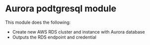# Aurora podtgresql module

This module does the following:
- Create new AWS RDS cluster and instance with Aurora database
- Outputs the RDS endpoint and credential
